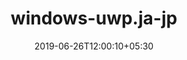 ---
title: "windows-uwp.ja-jp"
date: 2019-06-26T12:00:10+05:30
type: "organisations"
org_name: "Microsoft Docs"
repo_desc: "Windows UWP"
repo_link: https://github.com/MicrosoftDocs/windows-uwp.ja-jp
---